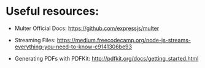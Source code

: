 # Useful resources:

- Multer Official Docs: https://github.com/expressjs/multer

- Streaming Files: https://medium.freecodecamp.org/node-js-streams-everything-you-need-to-know-c9141306be93

- Generating PDFs with PDFKit: http://pdfkit.org/docs/getting_started.html